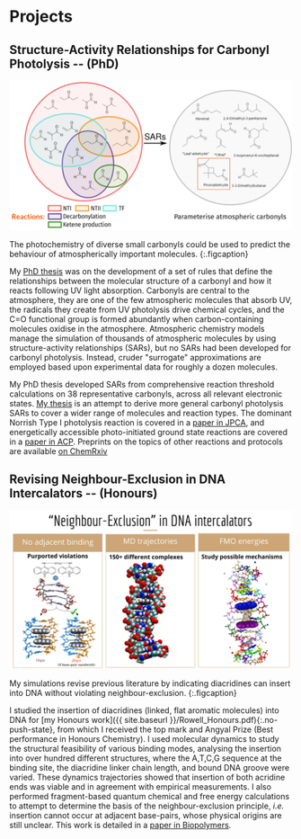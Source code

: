 # Projects

<!---
Add an APAF section here about refactoring code base with the PhD student into APAFunctions. Coordinating with BioCommons to get APAF code on proteomics.usegalaxy.org.au
-->

## Structure-Activity Relationships for Carbonyl Photolysis -- (PhD)
![Structure-activity relationships for carbonyls](/images/SARs_for_carbonyls.png)

The photochemistry of diverse small carbonyls could be used to predict the behaviour of atmospherically important molecules.
{:.figcaption}

My [PhD thesis](http://handle.unsw.edu.au/1959.4/65036) was on the development of a set of rules that define the relationships between the molecular structure of a carbonyl and how it reacts following UV light absorption. Carbonyls are central to the atmosphere, they are one of the few atmospheric molecules that absorb UV, the radicals they create from UV photolysis drive chemical cycles, and the C=O functional group is formed abundantly when carbon-containing molecules oxidise in the atmosphere. Atmospheric chemistry models manage the simulation of thousands of
atmospheric molecules by using structure-activity relationships (SARs), but no SARs had been developed for carbonyl photolysis. Instead, cruder "surrogate" approximations are employed based upon experimental data for roughly a dozen molecules. 

My PhD thesis developed SARs from comprehensive reaction threshold calculations on 38 representative carbonyls, across all relevant electronic states. [My thesis](http://handle.unsw.edu.au/1959.4/65036) is an attempt to derive more general carbonyl photolysis SARs to cover a wider range of molecules and reaction types. The dominant Norrish Type I photolysis reaction is covered in a [paper in JPCA](https://pubs.acs.org/doi/10.1021/acs.jpca.9b05534), and energetically accessible photo-initiated ground state reactions are covered in a [paper in ACP](https://doi.org/10.5194/acp-22-929-2022).  Preprints on the topics of other reactions and protocols are available [on ChemRxiv](https://chemrxiv.org/engage/chemrxiv/search-dashboard?authors=Keiran%20Rowell)


## Revising Neighbour-Exclusion in DNA Intercalators -- (Honours)
![Neighbour exclusion](images/neighbour_exclusion.png)

My simulations revise previous literature by indicating diacridines can insert into DNA without violating neighbour-exclusion. 
{:.figcaption}

I studied the insertion of diacridines (linked, flat aromatic molecules) into DNA for [my Honours work]({{ site.baseurl }}/Rowell_Honours.pdf){:.no-push-state}, from which I received the top mark and Angyal Prize (Best performance in Honours Chemistry). I used molecular dynamics to study the structural feasibility of various binding modes, analysing the insertion into over hundred different structures, where the A,T,C,G sequence at the binding site, the diacridine linker chain length, and bound DNA groove were varied. These dynamics trajectories showed that insertion of both acridine ends was viable and in agreement with empirical measurements. I also performed fragment-based quantum chemical and free energy calculations to attempt to determine the basis of the neighbour-exclusion principle, *i.e.* insertion cannot occur at adjacent base-pairs, whose physical origins are still unclear. This work is detailed in a [paper in Biopolymers](https://onlinelibrary.wiley.com/doi/10.1002/bip.23409).
